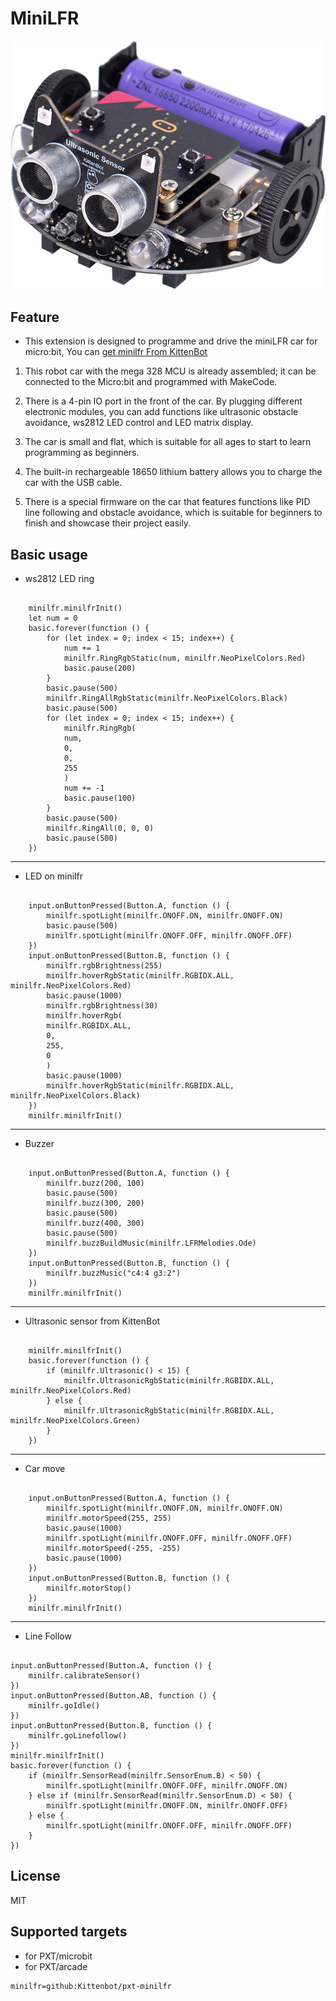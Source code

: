 # MiniLFR

![](minilfr.png)

## Feature

* This extension is designed to programme and drive the miniLFR car for micro:bit, You can [get minilfr From KittenBot](https://item.taobao.com/item.htm?spm=a1z10.3-c-s.w4002-21482550023.41.72385d5fjjtkhP&id=553539619464)

1. This robot car with the mega 328 MCU is already assembled; it can be connected to the Micro:bit and programmed with MakeCode.

2. There is a 4-pin IO port in the front of the car. By plugging different electronic modules, you can add functions like ultrasonic obstacle avoidance, ws2812 LED control and LED matrix display.

3. The car is small and flat, which is suitable for all ages to start to learn programming as beginners.

4. The built-in rechargeable 18650 lithium battery allows you to charge the car with the USB cable.

5. There is a special firmware on the car that features functions like PID line following and obstacle avoidance, which is suitable for beginners to finish and showcase their project easily.


## Basic usage

* ws2812 LED ring

```blocks

    minilfr.minilfrInit()
    let num = 0
    basic.forever(function () {
        for (let index = 0; index < 15; index++) {
            num += 1
            minilfr.RingRgbStatic(num, minilfr.NeoPixelColors.Red)
            basic.pause(200)
        }
        basic.pause(500)
        minilfr.RingAllRgbStatic(minilfr.NeoPixelColors.Black)
        basic.pause(500)
        for (let index = 0; index < 15; index++) {
            minilfr.RingRgb(
            num,
            0,
            0,
            255
            )
            num += -1
            basic.pause(100)
        }
        basic.pause(500)
        minilfr.RingAll(0, 0, 0)
        basic.pause(500)
    })

```

---

* LED on minilfr

```blocks

    input.onButtonPressed(Button.A, function () {
        minilfr.spotLight(minilfr.ONOFF.ON, minilfr.ONOFF.ON)
        basic.pause(500)
        minilfr.spotLight(minilfr.ONOFF.OFF, minilfr.ONOFF.OFF)
    })
    input.onButtonPressed(Button.B, function () {
        minilfr.rgbBrightness(255)
        minilfr.hoverRgbStatic(minilfr.RGBIDX.ALL, minilfr.NeoPixelColors.Red)
        basic.pause(1000)
        minilfr.rgbBrightness(30)
        minilfr.hoverRgb(
        minilfr.RGBIDX.ALL,
        0,
        255,
        0
        )
        basic.pause(1000)
        minilfr.hoverRgbStatic(minilfr.RGBIDX.ALL, minilfr.NeoPixelColors.Black)
    })
    minilfr.minilfrInit()

```

---

* Buzzer

```blocks

    input.onButtonPressed(Button.A, function () {
        minilfr.buzz(200, 100)
        basic.pause(500)
        minilfr.buzz(300, 200)
        basic.pause(500)
        minilfr.buzz(400, 300)
        basic.pause(500)
        minilfr.buzzBuildMusic(minilfr.LFRMelodies.Ode)
    })
    input.onButtonPressed(Button.B, function () {
        minilfr.buzzMusic("c4:4 g3:2")
    })
    minilfr.minilfrInit()

```

---

* Ultrasonic sensor from KittenBot

```blocks

    minilfr.minilfrInit()
    basic.forever(function () {
        if (minilfr.Ultrasonic() < 15) {
            minilfr.UltrasonicRgbStatic(minilfr.RGBIDX.ALL, minilfr.NeoPixelColors.Red)
        } else {
            minilfr.UltrasonicRgbStatic(minilfr.RGBIDX.ALL, minilfr.NeoPixelColors.Green)
        }
    })

```

---

* Car move
```blocks

    input.onButtonPressed(Button.A, function () {
        minilfr.spotLight(minilfr.ONOFF.ON, minilfr.ONOFF.ON)
        minilfr.motorSpeed(255, 255)
        basic.pause(1000)
        minilfr.spotLight(minilfr.ONOFF.OFF, minilfr.ONOFF.OFF)
        minilfr.motorSpeed(-255, -255)
        basic.pause(1000)
    })
    input.onButtonPressed(Button.B, function () {
        minilfr.motorStop()
    })
    minilfr.minilfrInit()

```

---

* Line Follow
```blocks

input.onButtonPressed(Button.A, function () {
    minilfr.calibrateSensor()
})
input.onButtonPressed(Button.AB, function () {
    minilfr.goIdle()
})
input.onButtonPressed(Button.B, function () {
    minilfr.goLinefollow()
})
minilfr.minilfrInit()
basic.forever(function () {
    if (minilfr.SensorRead(minilfr.SensorEnum.B) < 50) {
        minilfr.spotLight(minilfr.ONOFF.OFF, minilfr.ONOFF.ON)
    } else if (minilfr.SensorRead(minilfr.SensorEnum.D) < 50) {
        minilfr.spotLight(minilfr.ONOFF.ON, minilfr.ONOFF.OFF)
    } else {
        minilfr.spotLight(minilfr.ONOFF.OFF, minilfr.ONOFF.OFF)
    }
})

```

## License

MIT

## Supported targets

* for PXT/microbit
* for PXT/arcade

```package
minilfr=github:Kittenbot/pxt-minilfr
```